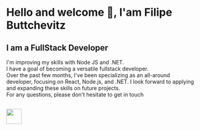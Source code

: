 <h1>Hello and welcome 👋, I'am Filipe Buttchevitz</h1>

<h2 >I am a FullStack Developer</h2>
<p>
I'm improving my skills with Node JS and .NET.<br/> I have a goal of becoming a versatile fullstack developer.<br/> Over the past few months, I've been specializing as an all-around developer, focusing on React, Node.js, and .NET. I look forward to applying and expanding these skills on future projects. <br/>For any questions, please don't hesitate to get in touch</p>

<h2></h2>
<p align="left" dir="auto">
  <img height="40em" src="https://skillicons.dev/icons?i=html,css,javascript,typescript,git,github,bitbucket,dotnet,cs,react,nodejs,tailwind,electron,vite,vscode"/>
</p>
